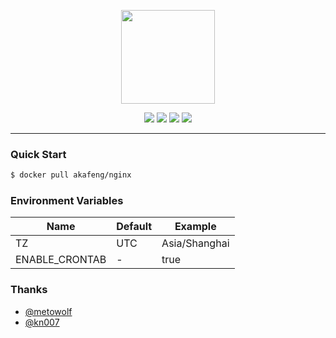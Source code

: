 <p align="center">
    <img src="https://upload.wikimedia.org/wikipedia/commons/c/c5/Nginx_logo.svg" width="150" />
</p>

<p align="center">
    <img src="https://img.shields.io/docker/v/akafeng/nginx?sort=semver&style=flat-square" />
    <img src="https://img.shields.io/docker/pulls/akafeng/nginx?style=flat-square" />
    <img src="https://img.shields.io/microbadger/layers/akafeng/nginx?style=flat-square" />
    <img src="https://img.shields.io/docker/image-size/akafeng/nginx??sort=semver&style=flat-square" />
</p>

---

### Quick Start

```bash
$ docker pull akafeng/nginx
```

### Environment Variables

| Name | Default | Example |
| --- | ---- | ---- |
| TZ | UTC | Asia/Shanghai |
| ENABLE_CRONTAB | - | true |

### Thanks

- [@metowolf](http://github.com/metowolf)
- [@kn007](https://github.com/kn007)
